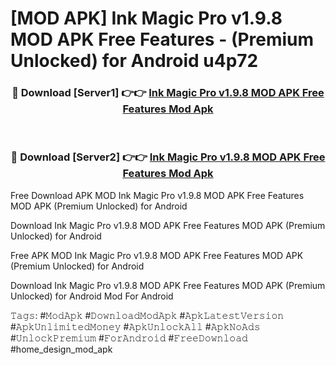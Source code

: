 # [MOD APK] Ink Magic Pro v1.9.8 MOD APK Free Features - (Premium Unlocked) for Android u4p72



<div align="center">
<h3>🔴 Download [Server1] 👉👉 <a href="https://momento.my/?title=Ink_Magic_Pro_v1.9.8_MOD_APK_Free_Features">Ink Magic Pro v1.9.8 MOD APK Free Features Mod Apk</a></h3><br>

<h3>🔴 Download [Server2] 👉👉 <a href="https://momento.my/?title=Ink_Magic_Pro_v1.9.8_MOD_APK_Free_Features">Ink Magic Pro v1.9.8 MOD APK Free Features Mod Apk</a></h3>
</div>



Free Download APK MOD Ink Magic Pro v1.9.8 MOD APK Free Features MOD APK (Premium Unlocked) for Android

Download Ink Magic Pro v1.9.8 MOD APK Free Features MOD APK (Premium Unlocked) for Android

Free APK MOD Ink Magic Pro v1.9.8 MOD APK Free Features MOD APK (Premium Unlocked) for Android

Download Ink Magic Pro v1.9.8 MOD APK Free Features MOD APK (Premium Unlocked) for Android Mod For Android

𝚃𝚊𝚐𝚜: #𝙼𝚘𝚍𝙰𝚙𝚔 #𝙳𝚘𝚠𝚗𝚕𝚘𝚊𝚍𝙼𝚘𝚍𝙰𝚙𝚔 #𝙰𝚙𝚔𝙻𝚊𝚝𝚎𝚜𝚝𝚅𝚎𝚛𝚜𝚒𝚘𝚗 #𝙰𝚙𝚔𝚄𝚗𝚕𝚒𝚖𝚒𝚝𝚎𝚍𝙼𝚘𝚗𝚎𝚢 #𝙰𝚙𝚔𝚄𝚗𝚕𝚘𝚌𝚔𝙰𝚕𝚕 #𝙰𝚙𝚔𝙽𝚘𝙰𝚍𝚜 #𝚄𝚗𝚕𝚘𝚌𝚔𝙿𝚛𝚎𝚖𝚒𝚞𝚖 #𝙵𝚘𝚛𝙰𝚗𝚍𝚛𝚘𝚒𝚍 #𝙵𝚛𝚎𝚎𝙳𝚘𝚠𝚗𝚕𝚘𝚊𝚍 #home_design_mod_apk
